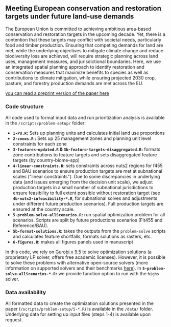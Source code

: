 
## Meeting European conservation and restoration targets under future land-use demands

The European Union is committed to achieving ambitious area-based conservation and restoration targets in the upcoming decade. Yet, there is a contention that these targets may conflict with societal needs, particularly food and timber production. Ensuring that competing demands for land are met, while the underlying objectives to mitigate climate change and reduce biodiversity loss are achieved, will require strategic planning across land uses, management measures, and jurisdictional boundaries. Here, we use an integrated spatial planning approach to identify restoration and conservation measures that maximize benefits to species as well as contributions to climate mitigation, while ensuring projected 2030 crop, pasture, and forestry production demands are met across the EU.

[you can read a preprint version of the paper here](https://osf.io/ynqfx/)

### Code structure

All code used to format input data and run prioritization analysis is available in the `/scripts/problem-setup/` folder:

+ __`1-PU.R`:__ Sets up planning units and calculates initial land use proportions
+ __`2-zones.R` :__ Sets up 25 management zones and planning unit level constraints for each zone
+ __`3-features-updated.R` & `3b-feature-targets-disaggregated.R`:__ formats zone contributions to feature targets and sets disaggregated feature targets (by country-biome-spp)
+ __`4-linear-constraints.R`:__ sets constraints across nuts2 regions for f455 and BAU scenarios to ensure production targets are met at subnational scales ("linear constraints"). Due to some discrepancies in underlying data (and issues emerging from the decision unit scale), we adjust production targets in a small number of subnational jurisdictions to ensure feasibility to full extent possible without restoration target (see  __`4b-nuts2-infeasibility-*.R`__, for subnational solves and adjustments under different future production scenarios). Full production targets are ensured at the country scale.
+ __`5-problem-solve-allScenarios.R`:__ run spatial optimization problem for all scenarios. Scripts are split by future productions scenarios (Fit455 and Reference/BAU).
+ __`5b-format-solutions.R`:__ takes the outputs from the `problem-solve` scripts and calculates feature shortfalls, formats solutions as rasters, etc. 
+ __`6-figures.R`:__ makes all figures panels used in manuscript

In this code, we rely on [Gurobi v 9.5](https://www.gurobi.com/) to solve optimization solutions (a proprietary LP solver, offers free academic licenses). However, it is possible to solve these problems with alternative open-source solvers (more information on supported solvers and their benchmarks [here](https://prioritizr.net/articles/solver_benchmarks.html)). In __`5-problem-solve-allScenarios-*.R`:__ we provide function option to run with the `highs` solver.

### Data availability

All formatted data to create the optimization solutions presented in the paper (`/scripts/problem-setup/5-*.R`) is available in the `/data/` folder. Underlying data for setting up input files (steps 1-4) is available upon request.




